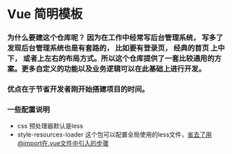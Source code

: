 # Vue 简明模板
### 为什么要建这个仓库呢？ 因为在工作中经常写后台管理系统， 写多了发现后台管理系统也是有套路的， 比如要有登录页， 经典的首页 上中下， 或者上左右的布局方式。所以这个仓库提供了一套比较通用的方案。更多自定义的功能以及业务逻辑可以在此基础上进行开发。
### 优点在于节省开发者刚开始搭建项目的时间。
### 一些配置说明
- css 预处理器默认是less
- style-resources-loader 这个包可以配置全局使用的less文件，省去了用@import在.vue文件中引入的步骤
